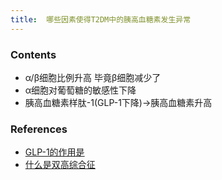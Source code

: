 ```yaml
---
title:  哪些因素使得T2DM中的胰高血糖素发生异常
--- 
```


### Contents
- α/β细胞比例升高 毕竟β细胞减少了
- α细胞对葡萄糖的敏感性下降
- 胰高血糖素样肽-1(GLP-1下降)→胰高血糖素升高

### References
- [GLP-1的作用是](/GLP-1的作用是)
- [什么是双高综合征](/什么是双高综合征)

